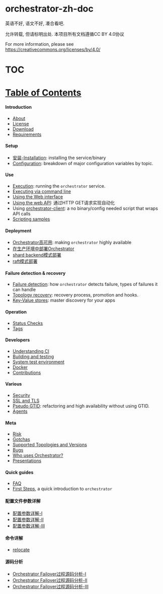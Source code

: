 # orchestrator-zh-doc
英语不好, 语文不好, 凑合看吧.

允许转载, 但请标明出处. 本项目所有文档遵循CC BY 4.0协议

For more information, please see
<https://creativecommons.org/licenses/by/4.0/>





# TOC
# [Table of Contents](https://github.com/Fanduzi/orchestrator-zh-doc#introduction)
#### Introduction
* [About](https://github.com/Fanduzi/orchestrator-zh-doc/blob/master/Introduction/About.md)
* [License](https://github.com/Fanduzi/orchestrator-zh-doc/blob/master/Introduction/License.md)
* [Download](https://github.com/Fanduzi/orchestrator-zh-doc/blob/master/Introduction/Download.md)
* [Requirements](https://github.com/Fanduzi/orchestrator-zh-doc/blob/master/Introduction/Requirements.md)

#### Setup
* [安装-Installation](https://github.com/Fanduzi/orchestrator-zh-doc/blob/master/Setup/%E9%83%A8%E7%BD%B2/%E5%AE%89%E8%A3%85-Installation.md): installing the service/binary
* [Configuration](https://github.com/Fanduzi/orchestrator-zh-doc/blob/master/Setup/%E9%85%8D%E7%BD%AE/Configuration.md): breakdown of major configuration variables by topic.

#### Use
* [Execution](https://github.com/Fanduzi/orchestrator-zh-doc/blob/master/Use/Execution.md): running the `orchestrator` service.
* [Executing via command line](https://github.com/Fanduzi/orchestrator-zh-doc/blob/master/Use/Executing%20via%20command%20line.md)
* [Using the Web interface](https://github.com/Fanduzi/orchestrator-zh-doc/blob/master/Use/Using%20the%20Web%20interface.md)
* [Using the web API](https://github.com/Fanduzi/orchestrator-zh-doc/blob/master/Use/Using%20the%20web%20API.md): 通过HTTP GET请求实现自动化
*  Using [orchestrator-client](https://github.com/Fanduzi/orchestrator-zh-doc/blob/master/Use/orchestrator-client.md): a no binary/config needed script that wraps API calls
* [Scripting samples](https://github.com/Fanduzi/orchestrator-zh-doc/blob/master/Use/Scripting%20samples.md)

#### Deployment
* [Orchestrator高可用](https://github.com/Fanduzi/orchestrator-zh-doc/blob/master/Deployment/Orchestrator高可用.md): making `orchestrator` highly available
* [在生产环境中部署Orchestrator](https://github.com/Fanduzi/orchestrator-zh-doc/blob/master/Deployment/在生产环境中部署Orchestrator.md)
* [shard backend模式部署](https://github.com/Fanduzi/orchestrator-zh-doc/blob/master/Deployment/shard%20backend模式部署.md)
* [raft模式部署](https://github.com/Fanduzi/orchestrator-zh-doc/blob/master/Deployment/raft模式部署.md)

#### Failure detection & recovery
* [Failure detection](https://github.com/Fanduzi/orchestrator-zh-doc/blob/master/Failure%20detection%20%26%20recovery/Failure%20detection.md): how `orchestrator` detects failure, types of failures it can handle
* [Topology recovery](https://github.com/Fanduzi/orchestrator-zh-doc/blob/master/Failure%20detection%20%26%20recovery/Topology%20recovery.md): recovery process, promotion and hooks.
* [Key-Value stores](https://github.com/Fanduzi/orchestrator-zh-doc/blob/master/Failure%20detection%20%26%20recovery/Key-Value%20stores.md): master discovery for your apps

#### Operation
* [Status Checks](https://github.com/Fanduzi/orchestrator-zh-doc/blob/master/Operation/Status%20Checks.md)
* [Tags](https://github.com/Fanduzi/orchestrator-zh-doc/blob/master/Operation/Tags.md)

#### Developers
* [Understanding CI](https://github.com/Fanduzi/orchestrator-zh-doc/blob/master/Developers/Understanding%20CI.md)
* [Building and testing](https://github.com/Fanduzi/orchestrator-zh-doc/blob/master/Developers/Building%20and%20testing.md)
* [System test environment](https://github.com/Fanduzi/orchestrator-zh-doc/blob/master/Developers/System%20test%20environment.md)
* [Docker](https://github.com/Fanduzi/orchestrator-zh-doc/blob/master/Developers/Docker.md)
* [Contributions](https://github.com/Fanduzi/orchestrator-zh-doc/blob/master/Developers/Contributions.md)

#### Various
* [Security](https://github.com/Fanduzi/orchestrator-zh-doc/blob/master/Various/Security.md)
* [SSL and TLS](https://github.com/Fanduzi/orchestrator-zh-doc/blob/master/Various/SSL%20and%20TLS.md)
* [Pseudo GTID](https://github.com/Fanduzi/orchestrator-zh-doc/blob/master/Various/Pseudo%20GTID.md): refactoring and high availability without using GTID.
* [Agents](https://github.com/Fanduzi/orchestrator-zh-doc/blob/master/Various/Agents.md)

#### Meta
* [Risk](https://github.com/Fanduzi/orchestrator-zh-doc/blob/master/Meta/Risk.md)
* [Gotchas](https://github.com/Fanduzi/orchestrator-zh-doc/blob/master/Meta/Gotchas.md)
* [Supported Topologies and Versions](https://github.com/Fanduzi/orchestrator-zh-doc/blob/master/Meta/Supported%20Topologies%20and%20Versions.md)
* [Bugs](https://github.com/Fanduzi/orchestrator-zh-doc/blob/master/Meta/Bugs.md)
* [Who uses Orchestrator?](https://github.com/Fanduzi/orchestrator-zh-doc/blob/master/Meta/Who%20uses%20Orchestrator%20.md)
* [Presentations](https://github.com/Fanduzi/orchestrator-zh-doc/blob/master/Meta/Presentations.md)

#### Quick guides
* [FAQ](https://github.com/Fanduzi/orchestrator-zh-doc/blob/master/Quick%20guides/FAQ.md)
* [First Steps](https://github.com/Fanduzi/orchestrator-zh-doc/blob/master/Quick%20guides/First%20Steps.md), a quick introduction to `orchestrator`


#### 配置文件参数详解
* [配置参数详解-Ⅰ](https://github.com/Fanduzi/orchestrator-zh-doc/blob/master/Setup/配置/配置参数详解-Ⅰ.md)
* [配置参数详解-Ⅱ](https://github.com/Fanduzi/orchestrator-zh-doc/blob/master/Setup/配置/配置参数详解-Ⅱ.md)
* [配置参数详解-Ⅲ](https://github.com/Fanduzi/orchestrator-zh-doc/blob/master/Setup/配置/配置参数详解-Ⅲ.md)


#### 命令详解
* [relocate](https://github.com/Fanduzi/orchestrator-zh-doc/blob/master/Use/commands/relocate.md)

#### 源码分析
* [Orchestrator Failover过程源码分析-I](https://github.com/Fanduzi/orchestrator-zh-doc/blob/master/%E6%BA%90%E7%A0%81%E5%88%86%E6%9E%90/Orchestrator%20Failover%E8%BF%87%E7%A8%8B%E6%BA%90%E7%A0%81%E5%88%86%E6%9E%90-I.md)
* [Orchestrator Failover过程源码分析-II](https://github.com/Fanduzi/orchestrator-zh-doc/blob/master/%E6%BA%90%E7%A0%81%E5%88%86%E6%9E%90/Orchestrator%20Failover%E8%BF%87%E7%A8%8B%E6%BA%90%E7%A0%81%E5%88%86%E6%9E%90-II.md)
* [Orchestrator Failover过程源码分析-III](https://github.com/Fanduzi/orchestrator-zh-doc/blob/master/%E6%BA%90%E7%A0%81%E5%88%86%E6%9E%90/Orchestrator%20Failover%E8%BF%87%E7%A8%8B%E6%BA%90%E7%A0%81%E5%88%86%E6%9E%90-III.md)
